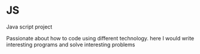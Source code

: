 # JS
Java script project

Passionate about how to code using different technology.
here I would write interesting programs and solve interesting problems

